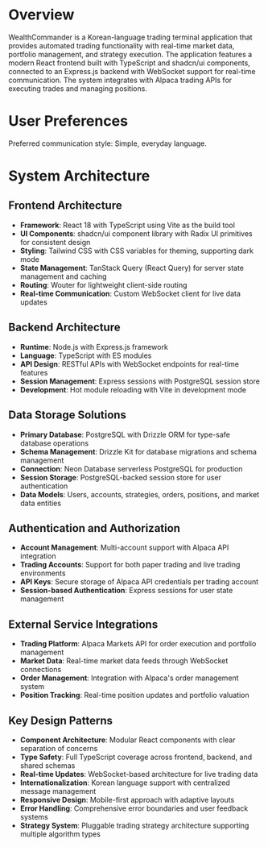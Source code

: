 # Overview

WealthCommander is a Korean-language trading terminal application that provides automated trading functionality with real-time market data, portfolio management, and strategy execution. The application features a modern React frontend built with TypeScript and shadcn/ui components, connected to an Express.js backend with WebSocket support for real-time communication. The system integrates with Alpaca trading APIs for executing trades and managing positions.

# User Preferences

Preferred communication style: Simple, everyday language.

# System Architecture

## Frontend Architecture
- **Framework**: React 18 with TypeScript using Vite as the build tool
- **UI Components**: shadcn/ui component library with Radix UI primitives for consistent design
- **Styling**: Tailwind CSS with CSS variables for theming, supporting dark mode
- **State Management**: TanStack Query (React Query) for server state management and caching
- **Routing**: Wouter for lightweight client-side routing
- **Real-time Communication**: Custom WebSocket client for live data updates

## Backend Architecture
- **Runtime**: Node.js with Express.js framework
- **Language**: TypeScript with ES modules
- **API Design**: RESTful APIs with WebSocket endpoints for real-time features
- **Session Management**: Express sessions with PostgreSQL session store
- **Development**: Hot module reloading with Vite in development mode

## Data Storage Solutions
- **Primary Database**: PostgreSQL with Drizzle ORM for type-safe database operations
- **Schema Management**: Drizzle Kit for database migrations and schema management
- **Connection**: Neon Database serverless PostgreSQL for production
- **Session Storage**: PostgreSQL-backed session store for user authentication
- **Data Models**: Users, accounts, strategies, orders, positions, and market data entities

## Authentication and Authorization
- **Account Management**: Multi-account support with Alpaca API integration
- **Trading Accounts**: Support for both paper trading and live trading environments
- **API Keys**: Secure storage of Alpaca API credentials per trading account
- **Session-based Authentication**: Express sessions for user state management

## External Service Integrations
- **Trading Platform**: Alpaca Markets API for order execution and portfolio management
- **Market Data**: Real-time market data feeds through WebSocket connections
- **Order Management**: Integration with Alpaca's order management system
- **Position Tracking**: Real-time position updates and portfolio valuation

## Key Design Patterns
- **Component Architecture**: Modular React components with clear separation of concerns
- **Type Safety**: Full TypeScript coverage across frontend, backend, and shared schemas
- **Real-time Updates**: WebSocket-based architecture for live trading data
- **Internationalization**: Korean language support with centralized message management
- **Responsive Design**: Mobile-first approach with adaptive layouts
- **Error Handling**: Comprehensive error boundaries and user feedback systems
- **Strategy System**: Pluggable trading strategy architecture supporting multiple algorithm types